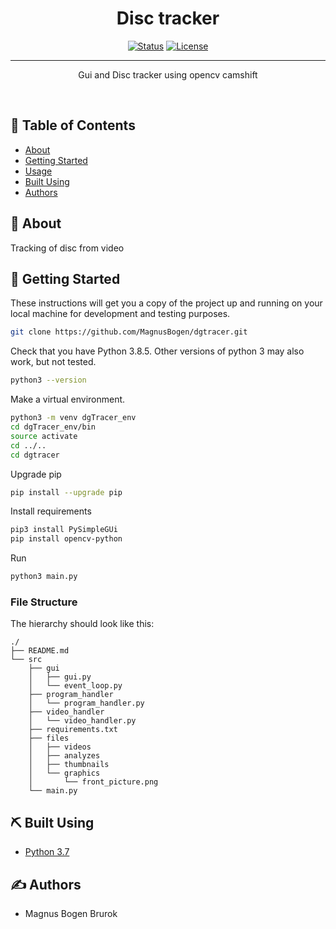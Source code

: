 <h1 align="center">Disc tracker</h1>

<div align="center">

  [![Status](https://img.shields.io/badge/status-active-success.svg)]()
  [![License](https://img.shields.io/badge/license-MIT-blue.svg)](/LICENSE)

</div>

---

<p align="center">
Gui and Disc tracker using opencv camshift
</p>
<br>

## 📝 Table of Contents
- [About](#about)
- [Getting Started](#getting_started)
- [Usage](#usage)
- [Built Using](#built_using)
- [Authors](#authors)


## 🧐 About <a name = "about"></a>
Tracking of disc from video

## 🏁 Getting Started <a name = "getting_started"></a>
These instructions will get you a copy of the project up and running on your local machine for development and testing purposes.

```bash
git clone https://github.com/MagnusBogen/dgtracer.git
```
Check that you have Python 3.8.5. Other versions of python 3 may also work, but not tested.
```bash
python3 --version
```
Make a virtual environment.
```bash
python3 -m venv dgTracer_env
cd dgTracer_env/bin
source activate
cd ../..
cd dgtracer
```
Upgrade pip
```bash
pip install --upgrade pip
```
Install requirements
```bash
pip3 install PySimpleGUi
pip install opencv-python
```

Run
```bash
python3 main.py
```

### File Structure

The hierarchy should look like this:

    ./
    ├── README.md
    └── src
        ├── gui
        │   ├── gui.py
        │   └── event_loop.py
        ├── program_handler
        │   └── program_handler.py
        ├── video_handler
        │   └── video_handler.py
        ├── requirements.txt
        ├── files
        │   ├── videos
        │   ├── analyzes
        │   ├── thumbnails
        │   └── graphics
        │       └── front_picture.png
        └── main.py




## ⛏️ Built Using <a name = "built_using"></a>
- [Python 3.7](https://www.python.org/)


## ✍️ Authors <a name = "authors"></a>
- Magnus Bogen Brurok

